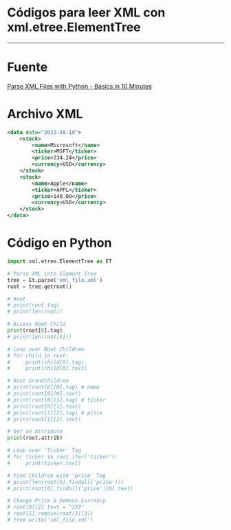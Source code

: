 # Códigos para leer XML con xml.etree.ElementTree
---
# Fuente 
[Parse XML Files with Python - Basics in 10 Minutes](/docs/bibliografia/Parse_XML_Files_with_Python_-_Basics_in_10_Minutes)

# Archivo XML
``` xml
<data date="2022-10-10">
	<stock>
		<name>Microsoft</name>
		<ticker>MSFT</ticker>
		<price>234.24</price>
		<currency>USD</currency>
	</stock>
	<stock>
		<name>Apple</name>
		<ticker>APPL</ticker>
		<price>140.09</price>
		<currency>USD</currency>
	</stock>
</data>
```
# Código en Python 
``` python
import xml.etree.ElementTree as ET

# Parse XML into Element Tree
tree = Et.parse('xml_file.xml')
root = tree.getroot()

# Root
# print(root.tag)
# print(len(root))

# Access Root Child
print(root[0].tag)
# print(len(root[0]))

# Loop over Root Children
# for child in root:
#     print(child[0].tag)
#     print(child[0].text)

# Root Grandchildren
# print(root[0][0].tag) # name
# print(root[0][0].text)
# print(root[0][1].tag) # ticker
# print(root[0][1].text)
# print(root[1][2].tag) # price
# print(root[1][2].text)

# Get an Attribute
print(root.attrib)

# Loop over 'Ticker' Tag
# for ticker in root.iter('ticker'):
#     print(ticker.text)

# Find Children with 'price' Tag
# print(len(root[0].findall('price')))
# print(root[0].findall('price')[0].text)

# Change Price & Remove Currency
# root[0][2].text = "233"
# root[1].remove(root[1][3])
# tree.write('xml_file.xml')
```
